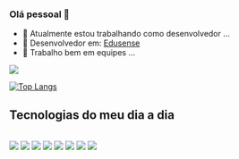 ### Olá pessoal 👋


- 🔭 Atualmente estou trabalhando como desenvolvedor ...
- 🌱 Desenvolvedor em: <a href="https://www.edusense.com.br/">Edusense</a>
- 👯 Trabalho bem em equipes ...
  
<a href="www.linkedin.com/in/luiz-felipe-tomaz-6143031b2"><img src="https://img.shields.io/badge/%20-LinkedIn-blue?style=for-the-badge&logo=linkedin"></a>

 [![Top Langs](https://github-readme-stats.vercel.app/api/top-langs/?username=LuizFelipe99&layout=donut)](https://github.com/anuraghazra/github-readme-stats)

## Tecnologias do meu dia a dia

<div style="display: inline_block"><br/>
  <img src="https://img.shields.io/badge/HTML5-E34F26?style=for-the-badge&logo=html5&logoColor=white">
  <img src="https://img.shields.io/badge/CSS3-1572B6?style=for-the-badge&logo=css3&logoColor=white">
  <img src="https://img.shields.io/badge/JavaScript-F7DF1E?style=for-the-badge&logo=javascript&logoColor=black">
  <img src="https://img.shields.io/badge/PHP-777BB4?style=for-the-badge&logo=php&logoColor=white">
  <img src="hhttps://img.shields.io/badge/MySQL-00000F?style=for-the-badge&logo=mysql&logoColor=white">
  <img src="https://img.shields.io/badge/Angular-DD0031?style=for-the-badge&logo=angular&logoColor=white">
  <img src="https://img.shields.io/badge/React_Native-20232A?style=for-the-badge&logo=react&logoColor=61DAFB">
  <img src="https://img.shields.io/badge/React-20232A?style=for-the-badge&logo=react&logoColor=61DAFB">
</div>
